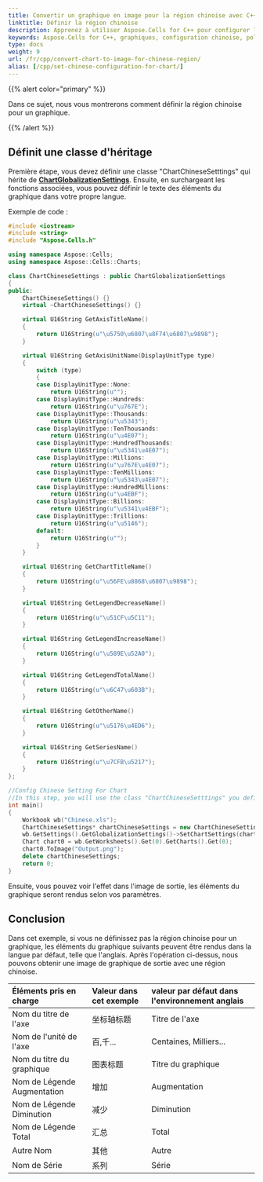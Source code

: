 ```yaml
---
title: Convertir un graphique en image pour la région chinoise avec C++
linktitle: Définir la région chinoise
description: Apprenez à utiliser Aspose.Cells for C++ pour configurer la localisation chinoise pour les graphiques. Notre guide montrera comment configurer les graphiques pour supporter les caractères et formats chinois, y compris polices, tailles, orientations du texte, et plus encore.
keywords: Aspose.Cells for C++, graphiques, configuration chinoise, polices, taille de police, orientation du texte, support.
type: docs
weight: 9
url: /fr/cpp/convert-chart-to-image-for-chinese-region/
alias: [/cpp/set-chinese-configuration-for-chart/]
---
```


{{% alert color="primary" %}}

Dans ce sujet, nous vous montrerons comment définir la région chinoise pour un graphique.

{{% /alert %}}

## **Définit une classe d'héritage**

Première étape, vous devez définir une classe "ChartChineseSetttings" qui hérite de [**ChartGlobalizationSettings**](https://reference.aspose.com/cells/cpp/aspose.cells.charts/chartglobalizationsettings/). 
Ensuite, en surchargeant les fonctions associées, vous pouvez définir le texte des éléments du graphique dans votre propre langue.

Exemple de code :
```c++
#include <iostream>
#include <string>
#include "Aspose.Cells.h"

using namespace Aspose::Cells;
using namespace Aspose::Cells::Charts;

class ChartChineseSettings : public ChartGlobalizationSettings
{
public:
	ChartChineseSettings() {}
	virtual ~ChartChineseSettings() {}

	virtual U16String GetAxisTitleName()
	{
		return U16String(u"\u5750\u6807\u8F74\u6807\u9898");
	}

	virtual U16String GetAxisUnitName(DisplayUnitType type)
	{
		switch (type)
		{
		case DisplayUnitType::None:
			return U16String(u"");
		case DisplayUnitType::Hundreds:
			return U16String(u"\u767E");
		case DisplayUnitType::Thousands:
			return U16String(u"\u5343");
		case DisplayUnitType::TenThousands:
			return U16String(u"\u4E07");
		case DisplayUnitType::HundredThousands:
			return U16String(u"\u5341\u4E07");
		case DisplayUnitType::Millions:
			return U16String(u"\u767E\u4E07");
		case DisplayUnitType::TenMillions:
			return U16String(u"\u5343\u4E07");
		case DisplayUnitType::HundredMillions:
			return U16String(u"\u4EBF");
		case DisplayUnitType::Billions:
			return U16String(u"\u5341\u4EBF");
		case DisplayUnitType::Trillions:
			return U16String(u"\u5146");
		default:
			return U16String(u"");
		}
	}

	virtual U16String GetChartTitleName()
	{
		return U16String(u"\u56FE\u8868\u6807\u9898");
	}

	virtual U16String GetLegendDecreaseName()
	{
		return U16String(u"\u51CF\u5C11");
	}

	virtual U16String GetLegendIncreaseName()
	{
		return U16String(u"\u589E\u52A0");
	}

	virtual U16String GetLegendTotalName()
	{
		return U16String(u"\u6C47\u603B");
	}

	virtual U16String GetOtherName()
	{
		return U16String(u"\u5176\u4ED6");
	}

	virtual U16String GetSeriesName()
	{
		return U16String(u"\u7CFB\u5217");
	}
};

//Config Chinese Setting For Chart
//In this step, you will use the class "ChartChineseSetttings" you defined in the previous step.
int main()
{
	Workbook wb("Chinese.xls");
	ChartChineseSettings* chartChineseSettings = new ChartChineseSettings();
	wb.GetSettings().GetGlobalizationSettings()->SetChartSettings(chartChineseSettings);
	Chart chart0 = wb.GetWorksheets().Get(0).GetCharts().Get(0);
	chart0.ToImage("Output.png");
	delete chartChineseSettings;
	return 0;
}

```

Ensuite, vous pouvez voir l'effet dans l'image de sortie, les éléments du graphique seront rendus selon vos paramètres.

## **Conclusion**

Dans cet exemple, si vous ne définissez pas la région chinoise pour un graphique, les éléments du graphique suivants peuvent être rendus dans la langue par défaut, telle que l'anglais.
Après l'opération ci-dessus, nous pouvons obtenir une image de graphique de sortie avec une région chinoise.

|**Éléments pris en charge**|**Valeur dans cet exemple**|**valeur par défaut dans l'environnement anglais**|
| :- | :- | :- |
|Nom du titre de l'axe|坐标轴标题|Titre de l'axe|
|Nom de l'unité de l'axe|百,千...|Centaines, Milliers...|
|Nom du titre du graphique|图表标题|Titre du graphique|
|Nom de Légende Augmentation|增加|Augmentation|
|Nom de Légende Diminution|减少|Diminution|
|Nom de Légende Total|汇总|Total|
|Autre Nom|其他|Autre|
|Nom de Série|系列|Série|
